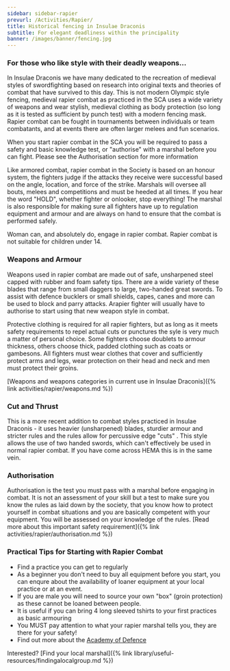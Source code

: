 ```yaml
---
sidebar: sidebar-rapier
prevurl: /Activities/Rapier/
title: Historical fencing in Insulae Draconis
subtitle: For elegant deadliness within the principality
banner: /images/banner/fencing.jpg
---
```


### For those who like style with their deadly weapons...

In Insulae Draconis we have many dedicated to the recreation of medieval styles of swordfighting based on research into original texts and theories of combat that have survived to this day. This is not modern Olympic style fencing, medieval rapier combat as practiced in the SCA uses a wide variety of weapons and wear stylish, medieval clothing as body protection (so long as it is tested as sufficient by punch test) with a modern fencing mask.  Rapier combat can be fought in  tournaments between individuals or team combatants, and at events there are often  larger melees and fun scenarios. 

When you start rapier combat in the SCA you will be required to pass a safety and basic knowledge test, or &quot;authorise&quot; with a marshal before you can fight. Please see the Authorisation section for more information

Like armored combat, rapier combat in the Society is based on an honour system, the fighters judge if the attacks they receive were successful based on the angle, location, and force of the strike. Marshals will oversee all bouts, melees and competitions and must be heeded at all times. If you hear the word &quot;HOLD&quot;, whether fighter or onlooker, stop everything! The marshal is also responsible for making sure all fighters have up to regulation equipment and armour and  are always on hand to ensure that the combat is performed safely.

Woman can, and absolutely do, engage in rapier combat. Rapier combat is not suitable for children under 14. 

### Weapons and Armour

Weapons used in rapier combat are made out of safe, unsharpened steel capped with rubber and foam safety tips. There are a wide variety of these blades that range from small daggers to large, two-handed great swords. To assist with defence  bucklers or small shields, capes, canes and more can be used to block and parry attacks. Arapier fighter will usually have to authorise to start using that new weapon style in combat. 

Protective clothing is required for all rapier fighters, but as long as it meets safety requirements to repel actual cuts or punctures the syle is very much a matter of personal choice. Some fighters choose doublets to armour thickness, others choose thick, padded clothing such as coats or gambesons.  All fighters must wear clothes that cover and sufficiently protect arms and legs,  wear protection on their head and neck and men must protect their groins. 

[Weapons and weapons categories in current use in Insulae Draconis]({% link activities/rapier/weapons.md %})

### Cut and Thrust

This is a more recent addition to combat styles practiced in Insulae Draconis - it uses heavier (unsharpened) blades, sturdier armour and stricter rules and the rules allow for percussive edge &quot;cuts&quot; . This style allows the use of two handed swords, which can't effectively be used  in normal rapier combat. If you have come across HEMA this is in the same vein. 


### Authorisation

Authorisation is the test you must pass with a marshal before engaging in combat. It is not an assessment of your skill but a test to make sure you know the rules as laid down by the society, that you know how to protect yourself in combat situations and you are basically competent with your equipment. You will be assessed on your knowledge of the rules. [Read more about this important safety requirement]({% link activities/rapier/authorisation.md %})

### Practical Tips for Starting with Rapier Combat 

- Find a practice you can get to regularly
- As a beginner you don't need to buy all equipment before you start, you can enqure about the availability of loaner equipment at your local practice or at an event. 
- If you are male you will need to source your own &quot;box&quot; (groin protection) as these cannot be loaned between people. 
- It is useful if you can bring 4 long sleeved tshirts to your first practices as basic armouring 
- You MUST pay attention to what your rapier marshal tells you, they are there for your safety! 
- Find out more about the [Academy of Defence](https://drachenwald.sca.org/chartergroups/academy-of-defence/)

Interested? [Find your local marshal]({% link library/useful-resources/findingalocalgroup.md %})
